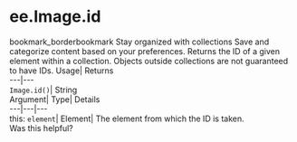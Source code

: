  
#  ee.Image.id 
bookmark_borderbookmark Stay organized with collections  Save and categorize content based on your preferences.
Returns the ID of a given element within a collection. Objects outside collections are not guaranteed to have IDs. 
Usage| Returns  
---|---  
`Image.id()`| String  
Argument| Type| Details  
---|---|---  
this: `element`| Element| The element from which the ID is taken.  
Was this helpful?
